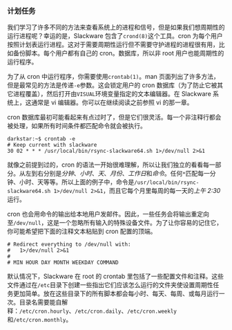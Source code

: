 ### 计划任务

我们学习了许多不同的方法来查看系统上的进程和信号，但是如果我们想周期性的运行进程呢？幸运的是，Slackware 包含了`crond(8)`这个工具。cron 为每个用户按照计划表运行进程。这对于需要周期性运行但不需要守护进程的进程很有用，比如备份脚本。每个用户都有自己的 cron。数据库，所以非 root 用户也能周期性的运行程序。

为了从 cron 中运行程序，你需要使用`crontab(1)`。man 页面列出了许多方法，但是最常见的方法是传递`-e`参数。这会锁定用户的 cron 数据库（为了防止它被其它进程覆盖），然后打开由`VISUAL`环境变量指定的文本编辑器。在 Slackware 系统上，这通常是 vi 编辑器。你可以在继续阅读之前参照 vi 的那一章。

cron 数据库最初可能看起来有点过时了，但是它们很灵活。每一个非注释行都会被处理，如果所有时间条件都匹配命令就会被执行。

```
darkstar:~$ crontab -e
# Keep current with slackware
30 02 * * * /usr/local/bin/rsync-slackware64.sh 1>/dev/null 2>&1
```

就像之前提到过的，cron 的语法一开始很难理解，所以让我们独立的看看每一部分。从左到右分别是*分钟*、_小时_、_天_、_月份_、*工作日*和*命令*。任何`*`匹配每一分钟、小时、天等等。所以上面的例子中，命令是`/usr/local/bin/rsync-slackware64.sh 1>/dev/null 2>&1`，而且它每个月里每周的每一天的*上午 2:30*运行。

cron 也会用命令的输出给本地用户发邮件。因此，一些任务会将输出重定向至`/dev/null`，这是一个忽略所有输入的特殊设备文件。为了让你容易的记住它，你可能希望把下面的注释文本粘贴到 cron 配置的顶端。

```
# Redirect everything to /dev/null with:
#   1>/dev/null 2>&1
#
# MIN HOUR DAY MONTH WEEKDAY COMMAND
```

默认情况下，Slackware 在 root 的 crontab 里包括了一些配置文件和注释。这些文件通过在`/etc`目录下创建一些指出它们应该怎么运行的文件夹使设置周期性任务更加简单。放在这些目录下的所有脚本都会每小时、每天、每周、或每月运行一次。目录名需要能自解释：`/etc/cron.hourly`、`/etc/cron.daily`、`/etc/cron.weekly`和`/etc/cron.monthly`。
